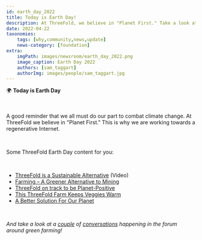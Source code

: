 ```yaml
---
id: earth_day_2022
title: Today is Earth Day!
description: At ThreeFold, we believe in "Planet First." Take a look at some of the ways ThreeFold is acting to positively impact the planet.
date: 2022-04-22
taxonomies:
    tags: [why,community,news,update]
    news-category: [foundation]
extra:
    imgPath: images/newsroom/earth_day_2022.png
    image_caption: Earth Day 2022
    authors: [sam_taggart]
    authorImg: images/people/sam_taggart.jpg
---
```


🌍 **Today is Earth Day**

<br/> 

A good reminder that we all must do our part to combat climate change. At ThreeFold we believe in "Planet First." This is why we are working towards a regenerative Internet.

<br/>

Some ThreeFold Earth Day content for you:

<br/>

- [ThreeFold is a Sustainable Alternative](https://youtu.be/r0r7GrgoLcI) (Video)
- [Farming – A Greener Alternative to Mining](https://threefold.io/blog/post/farming_a_greener_alternative_to_crypto_mining/)
- [ThreeFold on track to be Planet-Positive](https://forum.threefold.io/t/threefold-on-track-to-be-planet-positive/2097)
- [This ThreeFold Farm Keeps Veggies Warm](https://threefold.io/blog/post/blockheating_intro/)
- [A Better Solution For Our Planet](https://threefold.io/blog/post/for_our_planet/)

<br/>

*And take a look at a [couple](https://forum.threefold.io/t/looking-for-investments-in-truly-green-farming/2260) of [conversations](https://forum.threefold.io/t/distributed-farming-with-unsteady-renewable-energy/2151) happening in the forum around green farming!*
